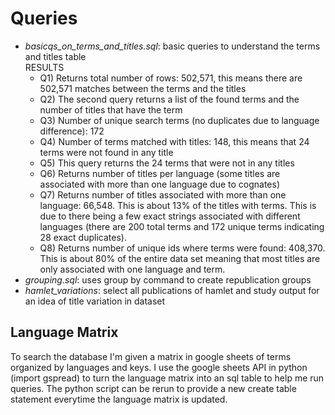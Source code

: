 # Queries

- *basicqs_on_terms_and_titles.sql*: basic queries to understand the terms and titles table       
RESULTS
  - Q1) Returns total number of rows: 502,571, this means there are 502,571 matches between the terms and the titles
  - Q2) The second query returns a list of the found terms and the number of titles that have the term
  - Q3) Number of unique search terms (no duplicates due to language difference): 172
  - Q4) Number of terms matched with titles: 148, this means that 24 terms were not found in any title
  - Q5) This query returns the 24 terms that were not in any titles
  - Q6) Returns number of titles per language (some titles are associated with more than one language due to cognates)
  - Q7) Returns number of titles associated with more than one language: 66,548. This is about 13% of the titles with terms. This is due to there being a few exact strings associated with different languages (there are 200 total terms and 172 unique terms indicating 28 exact duplicates). 
  - Q8) Returns number of unique ids where terms were found: 408,370. This is about 80% of the entire data set meaning that most titles are only associated with one language and term. 
- *grouping.sql*: uses group by command to create republication groups
- *hamlet_variations*: select all publications of hamlet and study output for an idea of title variation in dataset

## Language Matrix
To search the database I'm given a matrix in google sheets of terms organized by languages and keys. I use the google sheets API in python (import gspread) to turn
the language matrix into an sql table to help me run queries. The python script can be rerun to provide a new create table statement everytime the language matrix is updated.

